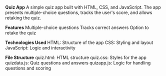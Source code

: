 
**Quiz App**
A simple quiz app built with HTML, CSS, and JavaScript. The app presents multiple-choice questions, tracks the user's score, and allows retaking the quiz.

**Features**
Multiple-choice questions
Tracks correct answers
Option to retake the quiz

**Technologies Used**
HTML: Structure of the app
CSS: Styling and layout
JavaScript: Logic and interactivity

**File Structure**
quiz.html: HTML structure
quiz.css: Styles for the app
quizdata.js: Quiz questions and answers
quizapp.js: Logic for handling questions and scoring
